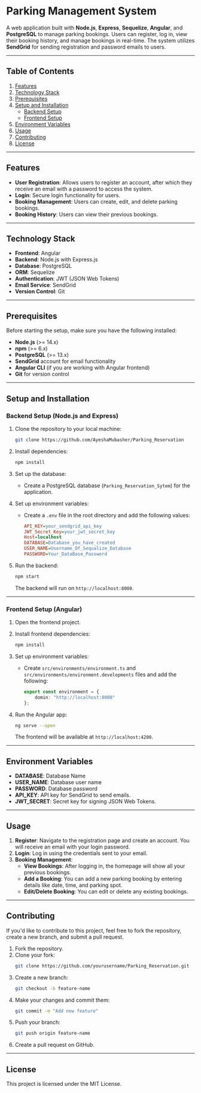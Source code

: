 # Parking Management System

A web application built with **Node.js**, **Express**, **Sequelize**, **Angular**, and **PostgreSQL** to manage parking bookings. Users can register, log in, view their booking history, and manage bookings in real-time. The system utilizes **SendGrid** for sending registration and password emails to users.

---

## Table of Contents
1. [Features](#features)
2. [Technology Stack](#technology-stack)
3. [Prerequisites](#prerequisites)
4. [Setup and Installation](#setup-and-installation)
    - [Backend Setup](#backend-setup)
    - [Frontend Setup](#frontend-setup)
5. [Environment Variables](#environment-variables)
6. [Usage](#usage)
7. [Contributing](#contributing)
8. [License](#license)

---

## Features
- **User Registration**: Allows users to register an account, after which they receive an email with a password to access the system.
- **Login**: Secure login functionality for users.
- **Booking Management**: Users can create, edit, and delete parking bookings.
- **Booking History**: Users can view their previous bookings.

---

## Technology Stack
- **Frontend**: Angular
- **Backend**: Node.js with Express.js
- **Database**: PostgreSQL
- **ORM**: Sequelize
- **Authentication**: JWT (JSON Web Tokens)
- **Email Service**: SendGrid
- **Version Control**: Git

---

## Prerequisites

Before starting the setup, make sure you have the following installed:
- **Node.js** (>= 14.x)
- **npm** (>= 6.x)
- **PostgreSQL** (>= 13.x)
- **SendGrid** account for email functionality
- **Angular CLI** (if you are working with Angular frontend)
- **Git** for version control

---

## Setup and Installation

### Backend Setup (Node.js and Express)
1. Clone the repository to your local machine:
    ```bash
    git clone https://github.com/AyeshaMubasher/Parking_Reservation
    ```

2. Install dependencies:
    ```bash
    npm install
    ```

3. Set up the database:
    - Create a PostgreSQL database (`Parking_Reservation_Sytem`) for the application.

4. Set up environment variables:
    - Create a `.env` file in the root directory and add the following values:
        ```ini
        API_KEY=your_sendgrid_api_key
        JWT_Secret_Key=your_jwt_secret_key
        Host=localhost
        DATABASE=Database_you_have_created
        USER_NAME=Username_Of_Sequalize_Database
        PASSWORD=Your_DataBase_Password
        ```

5. Run the backend:
    ```bash
    npm start
    ```

    The backend will run on `http://localhost:8000`.

---

### Frontend Setup (Angular)
1. Open the frontend project.

2. Install frontend dependencies:
    ```bash
    npm install
    ```

3. Set up environment variables:
    - Create `src/environments/environment.ts` and `src/environments/environment.developments` files and add the following:
        ```typescript
        export const environment = {
            domin: "http://localhost:8000"
        };
        ```

4. Run the Angular app:
    ```bash
    ng serve --open
    ```

    The frontend will be available at `http://localhost:4200`.

---

## Environment Variables

- **DATABASE**: Database Name
- **USER_NAME**: Database user name
- **PASSWORD**: Database password
- **API_KEY**: API key for SendGrid to send emails.
- **JWT_SECRET**: Secret key for signing JSON Web Tokens.

---

## Usage

1. **Register**: Navigate to the registration page and create an account. You will receive an email with your login password.
2. **Login**: Log in using the credentials sent to your email.
3. **Booking Management**:
   - **View Bookings**: After logging in, the homepage will show all your previous bookings.
   - **Add a Booking**: You can add a new parking booking by entering details like date, time, and parking spot.
   - **Edit/Delete Booking**: You can edit or delete any existing bookings.

---

## Contributing

If you'd like to contribute to this project, feel free to fork the repository, create a new branch, and submit a pull request.

1. Fork the repository.
2. Clone your fork:
    ```bash
    git clone https://github.com/yourusername/Parking_Reservation.git
    ```
3. Create a new branch:
    ```bash
    git checkout -b feature-name
    ```
4. Make your changes and commit them:
    ```bash
    git commit -m "Add new feature"
    ```
5. Push your branch:
    ```bash
    git push origin feature-name
    ```
6. Create a pull request on GitHub.

---

## License

This project is licensed under the MIT License.
